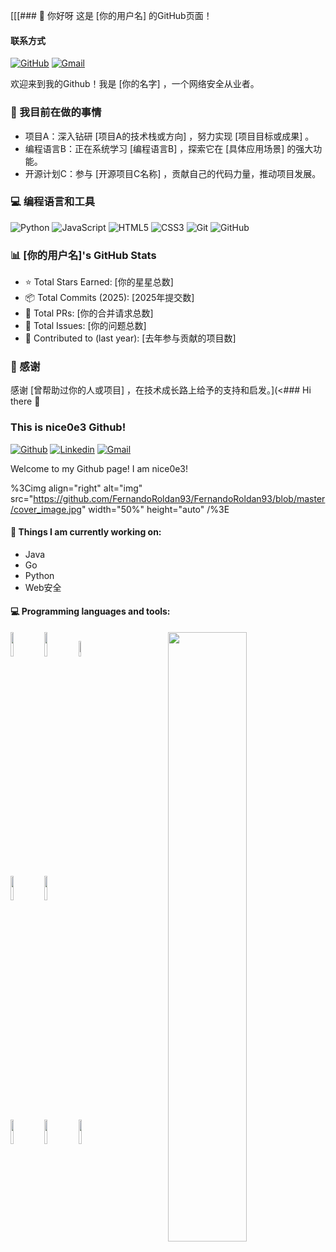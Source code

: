 [[[### 👋 你好呀
这是 [你的用户名] 的GitHub页面！

#### 联系方式
[![GitHub](https://img.shields.io/badge/GitHub-<你的GitHub链接>-blue?style=flat-square&logo=github)](<你的GitHub链接>)
[![Gmail](https://img.shields.io/badge/Gmail-<你的邮箱>-red?style=flat-square&logo=gmail)](mailto:<你的邮箱>)

欢迎来到我的Github！我是 [你的名字] ，一个网络安全从业者。

### 🚀 我目前在做的事情
- 项目A：深入钻研 [项目A的技术栈或方向] ，努力实现 [项目目标或成果] 。
- 编程语言B：正在系统学习 [编程语言B] ，探索它在 [具体应用场景] 的强大功能。
- 开源计划C：参与 [开源项目C名称] ，贡献自己的代码力量，推动项目发展。

### 💻 编程语言和工具
![Python](https://img.shields.io/badge/Python-3776AB?style=flat-square&logo=python&logoColor=white)
![JavaScript](https://img.shields.io/badge/JavaScript-F7DF1E?style=flat-square&logo=javascript&logoColor=black)
![HTML5](https://img.shields.io/badge/HTML5-E34F26?style=flat-square&logo=html5&logoColor=white)
![CSS3](https://img.shields.io/badge/CSS3-1572B6?style=flat-square&logo=css3&logoColor=white)
![Git](https://img.shields.io/badge/Git-F05032?style=flat-square&logo=git&logoColor=white)
![GitHub](https://img.shields.io/badge/GitHub-181717?style=flat-square&logo=github&logoColor=white)

### 📊 [你的用户名]'s GitHub Stats
- ⭐ Total Stars Earned: [你的星星总数]
- 📦 Total Commits (2025): [2025年提交数]
- 📄 Total PRs: [你的合并请求总数]
- 🐛 Total Issues: [你的问题总数]
- 🤝 Contributed to (last year): [去年参与贡献的项目数]

### 🙏 感谢
感谢 [曾帮助过你的人或项目] ，在技术成长路上给予的支持和启发。](<### Hi there 👋 
### This is nice0e3 Github!

[![Github](https://img.shields.io/badge/-Github-000?style=flat&logo=Github&logoColor=white)](https://github.com/nice0e3)
[![Linkedin](https://img.shields.io/badge/-LinkedIn-blue?style=flat&logo=Linkedin&logoColor=white)](https://www.xxx/)
[![Gmail](https://img.shields.io/badge/-Gmail-c14438?style=flat&logo=Gmail&logoColor=white)](mailto:xxx@gmail.com)

Welcome to my Github page! I am nice0e3!  

%3Cimg align="right" alt="img" src="https://github.com/FernandoRoldan93/FernandoRoldan93/blob/master/cover_image.jpg" width="50%" height="auto" /%3E


#### 🌱 Things I am currently working on: 
- Java
- Go
- Python
- Web安全





#### :computer: Programming languages and tools: 
<p>
	<img width="50%" align="right" src="https://github-readme-stats.vercel.app/api?username=nice0e3&show_icons=true&hide_border=true" />

<code><img width="10%" src="https://www.vectorlogo.zone/logos/java/java-ar21.svg"></code>
<code><img width="10%" src="https://www.vectorlogo.zone/logos/python/python-ar21.svg"></code>
<code><img width="8%" src="https://www.vectorlogo.zone/logos/r-project/r-project-icon.svg"></code>
<br />
<code><img width="10%" src="https://www.vectorlogo.zone/logos/pocoo_flask/pocoo_flask-ar21.svg"></code>
<code><img width="10%" src="https://www.vectorlogo.zone/logos/mysql/mysql-ar21.svg"></code>
<br />
<code><img width="10%" src="https://www.vectorlogo.zone/logos/apache_spark/apache_spark-ar21.svg"></code>
<code><img width="10%" src="https://www.vectorlogo.zone/logos/apache_hadoop/apache_hadoop-ar21.svg"></code>
<code><img width="10%" src="https://www.vectorlogo.zone/logos/git-scm/git-scm-ar21.svg"></code>
</p>

